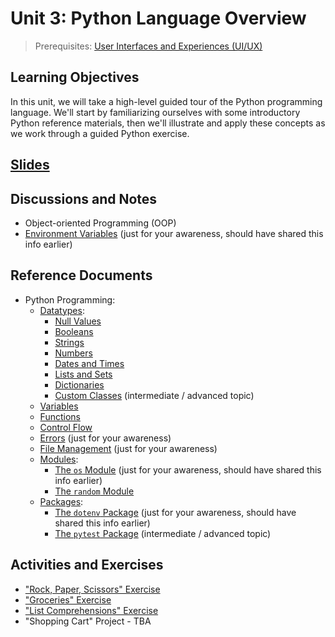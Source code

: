 # Unit 3: Python Language Overview

> Prerequisites: [User Interfaces and Experiences (UI/UX)](unit-2.md)

## Learning Objectives

In this unit, we will take a high-level guided tour of the Python programming language. We'll start by familiarizing ourselves with some introductory Python reference materials, then we'll illustrate and apply these concepts as we work through a guided Python exercise.

## [Slides](https://docs.google.com/presentation/d/1bL93l9KOJB6QYbvOXWXMz5cdOK3TTA1wyk0sxJBs7zc/edit?usp=sharing)

## Discussions and Notes

  + Object-oriented Programming (OOP)
  + [Environment Variables](/notes/environment-variables.md) (just for your awareness, should have shared this info earlier)

## Reference Documents

  + Python Programming:
    + [Datatypes](/notes/python/datatypes):
      + [Null Values](/notes/python/datatypes/none.md)
      + [Booleans](/notes/python/datatypes/booleans.md)
      + [Strings](/notes/python/datatypes/strings.md)
      + [Numbers](/notes/python/datatypes/numbers.md)
      + [Dates and Times](/notes/python/datatypes/dates-times.md)
      + [Lists and Sets](/notes/python/datatypes/lists.md)
      + [Dictionaries](/notes/python/datatypes/dictionaries.md)
      + [Custom Classes](/notes/python/datatypes/classes.md) (intermediate / advanced topic)
    + [Variables](/notes/python/variables.md)
    + [Functions](/notes/python/functions.md)
    + [Control Flow](/notes/python/control-flow.md)
    + [Errors](/notes/python/errors.md) (just for your awareness)
    + [File Management](/notes/python/file-management.md) (just for your awareness)
    + [Modules](/notes/python/modules):
      + [The `os` Module](/notes/python/modules/os.md) (just for your awareness, should have shared this info earlier)
      + [The `random` Module](/notes/python/modules/random.md)
    + [Packages](/notes/python/packages):
      + [The `dotenv` Package](/notes/python/packages/dotenv.md) (just for your awareness, should have shared this info earlier)
      + [The `pytest` Package](/notes/python/packages/pytest.md) (intermediate / advanced topic)

## Activities and Exercises

  + ["Rock, Paper, Scissors" Exercise](/exercises/rock-paper-scissors/README.md)
  + ["Groceries" Exercise](/exercises/groceries/README.md)
  + ["List Comprehensions" Exercise](/exercises/list-comprehensions/README.md)
  + "Shopping Cart" Project - TBA
